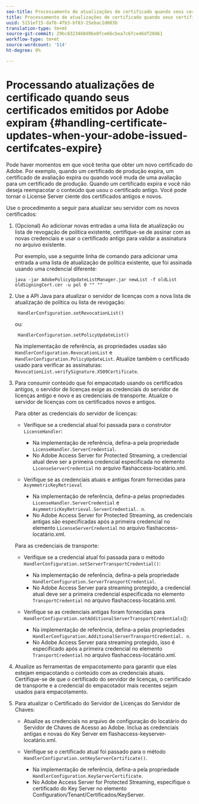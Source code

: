 ```yaml
---
seo-title: Processamento de atualizações de certificado quando seus certificados emitidos por Adobe expiram
title: Processamento de atualizações de certificado quando seus certificados emitidos por Adobe expiram
uuid: 5151ef15-daf6-4fb3-bf83-25ebac1d003b
translation-type: tm+mt
source-git-commit: 29bc8323460d9be0fce66cbea7c6fce46df20d61
workflow-type: tm+mt
source-wordcount: '514'
ht-degree: 0%

---
```



# Processando atualizações de certificado quando seus certificados emitidos por Adobe expiram {#handling-certificate-updates-when-your-adobe-issued-certifcates-expire}

Pode haver momentos em que você tenha que obter um novo certificado do Adobe. Por exemplo, quando um certificado de produção expira, um certificado de avaliação expira ou quando você muda de uma avaliação para um certificado de produção. Quando um certificado expira e você não deseja reempacotar o conteúdo que usou o certificado antigo. Você pode tornar o License Server ciente dos certificados antigos e novos.

Use o procedimento a seguir para atualizar seu servidor com os novos certificados:

1. (Opcional) Ao adicionar novas entradas a uma lista de atualização ou lista de revogação de política existente, certifique-se de assinar com as novas credenciais e usar o certificado antigo para validar a assinatura no arquivo existente.

   Por exemplo, use a seguinte linha de comando para adicionar uma entrada a uma lista de atualização de política existente, que foi assinada usando uma credencial diferente:

   ```
   java -jar AdobePolicyUpdateListManager.jar newList -f oldList oldSigningCert.cer -u pol 0 "" ""
   ```

1. Use a API Java para atualizar o servidor de licenças com a nova lista de atualização de política ou lista de revogação:

   ```
    HandlerConfiguration.setRevocationList() 
   ```

   ou:

   ```
    HandlerConfiguration.setPolicyUpdateList()
   ```

   Na implementação de referência, as propriedades usadas são `HandlerConfiguration.RevocationList` e `HandlerConfiguration.PolicyUpdateList`. Atualize também o certificado usado para verificar as assinaturas: `RevocationList.verifySignature.X509Certificate`.

1. Para consumir conteúdo que foi empacotado usando os certificados antigos, o servidor de licenças exige as credenciais do servidor de licenças antigo e novo e as credenciais de transporte. Atualize o servidor de licenças com os certificados novos e antigos.

   Para obter as credenciais do servidor de licenças:

   * Verifique se a credencial atual foi passada para o construtor `LicenseHandler`:

      * Na implementação de referência, defina-a pela propriedade `LicenseHandler.ServerCredential`.
      * No Adobe Access Server for Protected Streaming, a credencial atual deve ser a primeira credencial especificada no elemento `LicenseServerCredential` no arquivo flashaccess-locatário.xml.
   * Verifique se as credenciais atuais e antigas foram fornecidas para `AsymmetricKeyRetrieval`

      * Na implementação de referência, defina-a pelas propriedades `LicenseHandler.ServerCredential` e `AsymmetricKeyRetrieval.ServerCredential. n`.
      * No Adobe Access Server for Protected Streaming, as credenciais antigas são especificadas após a primeira credencial no elemento `LicenseServerCredential` no arquivo flashaccess-locatário.xml.

   Para as credenciais de transporte:

   * Verifique se a credencial atual foi passada para o método `HandlerConfiguration.setServerTransportCredential()`:

      * Na implementação de referência, defina-a pela propriedade `HandlerConfiguration.ServerTransportCredential`.
      * No Adobe Access Server para streaming protegido, a credencial atual deve ser a primeira credencial especificada no elemento `TransportCredential` no arquivo flashaccess-locatário.xml.
   * Verifique se as credenciais antigas foram fornecidas para `HandlerConfiguration.setAdditionalServerTransportCredentials`():

      * Na implementação de referência, defina-a pelas propriedades `HandlerConfiguration.AdditionalServerTransportCredential. n`.
      * No Adobe Access Server para streaming protegido, isso é especificado após a primeira credencial no elemento `TransportCredential` no arquivo flashaccess-locatário.xml.




1. Atualize as ferramentas de empacotamento para garantir que elas estejam empacotando o conteúdo com as credenciais atuais. Certifique-se de que o certificado do servidor de licenças, o certificado de transporte e a credencial do empacotador mais recentes sejam usados para empacotamento.
1. Para atualizar o Certificado do Servidor de Licenças do Servidor de Chaves:

   * Atualize as credenciais no arquivo de configuração do locatário do Servidor de Chaves de Acesso ao Adobe. Inclua as credenciais antigas e novas do Key Server em flashaccess-keyserver-locatário.xml.
   * Verifique se o certificado atual foi passado para o método `HandlerConfiguration.setKeyServerCertificate()`.

      * Na implementação de referência, defina-a pela propriedade `HandlerConfiguration.KeyServerCertificate`.
      * No Adobe Access Server for Protected Streaming, especifique o certificado do Key Server no elemento Configuration/Tenant/Certificados/KeyServer.

